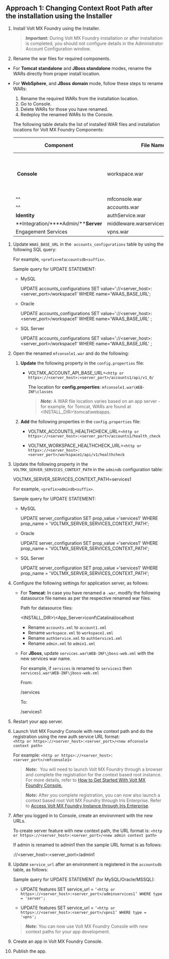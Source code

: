                            


Approach 1: Changing Context Root Path after the installation using the Installer
---------------------------------------------------------------------------------

1.  Install Volt MX Foundry using the Installer.
    
    > **_Important:_** During Volt MX Foundry installation or after installation is completed, you should not configure details in the Administrator Account Configuration window.
    
2.  Rename the war files for required components.

*   For **Tomcat standalone** and **JBoss standalone** modes, rename the WARs directly from proper install location.

<!-- *   For **WebLogic** and **WebSphere**, and **JBoss** **domain** mode, follow these steps to rename WARs: -->

*   For **WebSphere**, and **JBoss** **domain** mode, follow these steps to rename WARs:
    
    1.  Rename the required WARs from the installation location.
    2.  Go to Console.
    3.  Delete WARs for those you have renamed.
    4.  Redeploy the renamed WARs to the Console.
    
    The following table details the list of installed WAR files and installation locations for Volt MX Foundry Components:
    
    | Component | File Name | Renamed WAR files | Path for installed WAR files for Volt MX Foundry |
    | --- | --- | --- | --- |
    |  **Console** | workspace.war | workspace`1`.war | **Tomcat** (standalone mode): `<VoltMX Foundry Install Path>\tomcat\webapps` **JBoss** (standalone mode): `<VoltMX Foundry Install Path>\jboss > standalone\deployments`  |
    |^^| mfconsole.war | mfconsole`1`.war |
    |^^| accounts.war | accounts`1`.war |
    | **Identity** | authService.war | authService`1`.war |
    | **Integration/****Admin/****Server** | middleware.warservices.waradmin.war | middleware`1`.warservices`1`.waradmin`1`.war |
    | Engagement Services | vpns.war | vpns`1`.war |
    

1.  Update `WAAS_BASE_URL` in the  `accounts_configurations` table by using the following SQL query:
    
    For example, `<prefix>mfaccountsdb<suffix>`.
    
    Sample query for UPDATE STATEMENT:
    
    *   MySQL
        
        UPDATE accounts\_configurations SET value='<http or https>://<server\_host>:<server\_port>/workspace1' WHERE name='WAAS\_BASE\_URL';
        
    *   Oracle
        
        UPDATE accounts\_configurations SET value='<http or https>://<server\_host>:<server\_port>/workspace1' WHERE name='WAAS\_BASE\_URL' ;
        
    *   SQL Server
        
        UPDATE accounts\_configurations SET value='<http or https>://<server\_host>:<server\_port>/workspace1' WHERE name='WAAS\_BASE\_URL' ;
        
2.  Open the renamed `mfconsole1.war` and do the following:
    1.  **Update** the following property in the `config.properties` file:
        *   VOLTMX\_ACCOUNT\_API\_BASE\_URL=`<http or https>://<server_host>:<server_port>/accounts1/api/v1_0/`
            
            The location for **config.properties**: `mfconsole1.war\WEB-INF\classes`
            
            > **_Note:_** A WAR file location varies based on an app server - for example, for Tomcat, WARs are found at <INSTALL\_DIR>\\tomcat\\webapps.
            
    2.  **Add** the following properties in the `config.properties` file:
        *   VOLTMX\_ACCOUNTS\_HEALTHCHECK\_URL=`<http or https>://<server_host>:<server_port>/accounts1/health_check`
            
        *   VOLTMX\_WORKSPACE\_HEALTHCHECK\_URL=`<http or https>://<server_host>:<server_port>/workspace1/api/v1/healthcheck`
            
3.  Update the following property in the `VOLTMX_SERVER_SERVICES_CONTEXT_PATH` in the `admindb` configuration table:
    
    VOLTMX\_SERVER\_SERVICES\_CONTEXT\_PATH=services1
    
    For example, `<prefix>admindb<suffix>`.
    
    Sample query for UPDATE STATEMENT:
    
    *   MySQL
        
        UPDATE server\_configuration SET prop\_value ='services1' WHERE prop\_name = 'VOLTMX\_SERVER\_SERVICES\_CONTEXT\_PATH';
        
    *   Oracle
        
        UPDATE server\_configuration SET prop\_value ='services1' WHERE prop\_name = 'VOLTMX\_SERVER\_SERVICES\_CONTEXT\_PATH';
        
    *   SQL Server
        
        UPDATE server\_configuration SET prop\_value ='services1' WHERE prop\_name = 'VOLTMX\_SERVER\_SERVICES\_CONTEXT\_PATH';
        
4.  Configure the following settings for application server, as follows:
    *   For **Tomcat**: In case you have renamed a `.war`, modify the following datasource file names as per the respective renamed war files:
        
        Path for datasource files:
        
        <INSTALL\_DIR>\\<App\_Server>\\conf\\Catalina\\localhost
        
        *   Rename `accounts.xml` to `account1.xml`
        *   Rename `workspace.xml` to `workspace1.xml`
        *   Rename `authService.xml` to `authService1.xml`
        *   Rename `admin.xml` to `admin1.xml`
        
    *   For **JBoss**, update `services.war\WEB-INF\jboss-web.xml` with the new services war name.
        
        For example, if `services` is renamed to `services1` then `services1.war\WEB-INF\jboss-web.xml`
        
        From:
        
        <context-root>/services</context-root>
        
        To:
        
        <context-root>/services1</context-root>
        
5.  Restart your app server.
6.  Launch Volt MX Foundry Console with new context path and do the registration using the new auth service URL format:  
    `<http or https>://<server_host>:<server_port>/<new mfconsole context path>  
    `
    
    For example: `<http or https>://<server_host>:<server_port>/<mfconsole1>`
    
    > **_Note:_**  You will need to launch Volt MX Foundry through a browser and complete the registration for the context based root instance.  
    For more details, refer to [How to Get Started With Volt MX Foundry Console.](../../../Foundry/voltmx_foundry_user_guide/Content/How_to_access_VoltMX_Foundry_Portal_on-Prem.md)
    
    > **_Note:_** After you complete registration, you can now also launch a context based root Volt MX Foundry through Iris Enterprise. Refer to [Access Volt MX Foundry Instance through Iris Enterprise](#).
    
7.  After you logged in to Console, create an environment with the new URLs.
    
    To create server feature with new context path, the URL format is: `<http or https>://<server_host>:<server_port>/<new admin context path>`
    
    If admin is renamed to admin1 then the sample URL format is as follows:
    
    <http or https>://<server\_host>:<server\_port>/admin1
    
8.  Update `service_url` after an environment is registered in the `accountsdb` table, as follows:
    
    Sample query for UPDATE STATEMENT (for MySQL/Oracle/MSSQL):
    
    *   UPDATE features SET service\_url = `‘<http or https>://<server_host>:<server_port>/adminservices1’ WHERE type = 'server';`
        
    *   UPDATE features SET service\_url = `‘<http or https>://<server_host>:<server_port>/vpns1’ WHERE type = 'vpns';`
    
    > **_Note:_** You can now use Volt MX Foundry Console with new context paths for your app development.
    
9.  Create an app in Volt MX Foundry Console.
10.  Publish the app.
